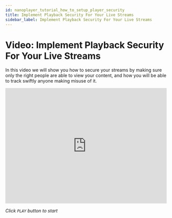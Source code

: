 ```yaml
---
id: nanoplayer_tutorial_how_to_setup_player_security
title: Implement Playback Security For Your Live Streams
sidebar_label: Implement Playback Security For Your Live Streams
---
```


# Video: Implement Playback Security For Your Live Streams

In this video we will show you how to secure your streams by making sure only the right people are able to view your content, and how you will be able to track swiftly anyone making misuse of it.

<iframe width="100%" height="360" src="https://www.youtube.com/embed/nOmcvcgr6UI" frameborder="0" allowfullscreen></iframe>


*Click `PLAY` button to start*
